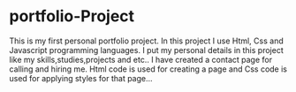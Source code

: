 # portfolio-Project
This is my first personal portfolio project.
In this project I use Html, Css and Javascript programming languages.
I put my personal details in this project like my skills,studies,projects and etc..
I have created a contact page for calling and hiring me.
Html code is used for creating a page and Css code is used for applying styles for that page...
